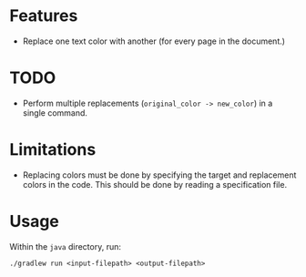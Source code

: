 # Features
+ Replace one text color with another (for every page in the document.)

# TODO
+ Perform multiple replacements (`original_color -> new_color`) in a single command.

# Limitations
+ Replacing colors must be done by specifying the target and replacement colors in the code. This should be done by reading a specification file.

# Usage
Within the `java` directory, run:

``` shell
./gradlew run <input-filepath> <output-filepath>
```
